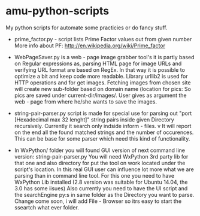 amu-python-scripts
==================

My python scripts for automate some practicies or do fancy stuff.

- prime_factor.py - script lists Prime Factor values out from given number
More info about PF: http://en.wikipedia.org/wiki/Prime_factor

- WebPageSaver.py is a web - page image grabber tool's it is partly based on Regular expressions as, 
    parsing HTML page for image URLs and verifying URL format are based on RegEx. 
    In that way it is possible to optimize a bit and keep code more readable. 
Library urllib2 is used for HTTP operations and for get images.
Fetching images from chosen site will create new sub-folder based on domain name (location for pics: So pics are saved under current-dir/images/<domain-name-dir>.
User gives as argument the web - page from where he/she wants to save the images.

- string-pair-parser.py script is made for special use for parsing out "port [Hexadecimal max 32 lenght]" string pairs inside given Directory recursively. Currently it search only indside inform - files. v
It will report on the end all the found matched strings and the number of occurences.
This can be base for some parser which need this kind of functionality.

- In WxPython/ folder you will found GUI version of next command line version: string-pair-parser.py
You will need WxPython 3rd party lib for that one and also directory for 
put the tool on work located under the script's location.
In this real GUI user can influence lot more what we are parsing than in command line tool. 
For this one you need to have WxPython Lib installed (2.8 version was suitable for Ubuntu 14.04, the 3.0 has some iisues)
Also currently you need to have the UI script and the searchEngine py:s in same folder as the Directory you want to parse.
Change come soon, i will add File - Browser so itrs easy to start the sseartch what ever folder. 
